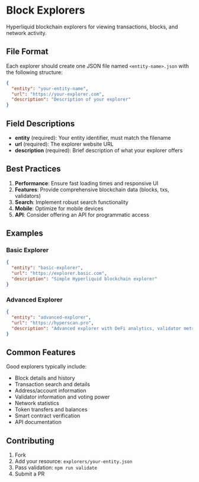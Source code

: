 # Block Explorers

Hyperliquid blockchain explorers for viewing transactions, blocks, and network activity.

## File Format

Each explorer should create one JSON file named `<entity-name>.json` with the following structure:

```json
{
  "entity": "your-entity-name",
  "url": "https://your-explorer.com",
  "description": "Description of your explorer"
}
```

## Field Descriptions

- **entity** (required): Your entity identifier, must match the filename
- **url** (required): The explorer website URL
- **description** (required): Brief description of what your explorer offers

## Best Practices

1. **Performance**: Ensure fast loading times and responsive UI
2. **Features**: Provide comprehensive blockchain data (blocks, txs, validators)
3. **Search**: Implement robust search functionality
4. **Mobile**: Optimize for mobile devices
5. **API**: Consider offering an API for programmatic access

## Examples

### Basic Explorer
```json
{
  "entity": "basic-explorer",
  "url": "https://explorer.basic.com",
  "description": "Simple Hyperliquid blockchain explorer"
}
```

### Advanced Explorer
```json
{
  "entity": "advanced-explorer",
  "url": "https://hyperscan.pro",
  "description": "Advanced explorer with DeFi analytics, validator metrics, and API access"
}
```

## Common Features

Good explorers typically include:
- Block details and history
- Transaction search and details
- Address/account information
- Validator information and voting power
- Network statistics
- Token transfers and balances
- Smart contract verification
- API documentation

## Contributing

1. Fork
2. Add your resource: `explorers/your-entity.json`
3. Pass validation: `npm run validate`
4. Submit a PR 